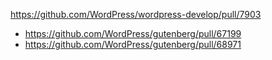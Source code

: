 https://github.com/WordPress/wordpress-develop/pull/7903

* https://github.com/WordPress/gutenberg/pull/67199
* https://github.com/WordPress/gutenberg/pull/68971


